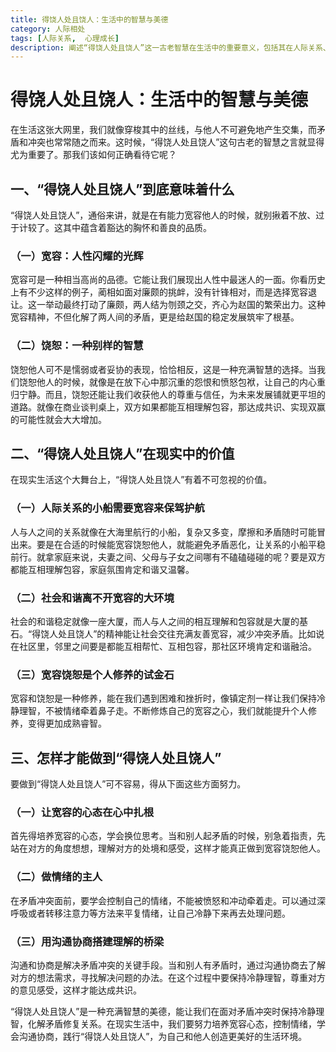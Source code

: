 ```yaml
---
title: 得饶人处且饶人：生活中的智慧与美德
category: 人际相处
tags: [人际关系,  心理成长]
description: 阐述“得饶人处且饶人”这一古老智慧在生活中的重要意义，包括其在人际关系、社会和谐以及个人修养方面的价值，并探讨如何做到宽容饶恕他人。
---
```


# 得饶人处且饶人：生活中的智慧与美德

在生活这张大网里，我们就像穿梭其中的丝线，与他人不可避免地产生交集，而矛盾和冲突也常常随之而来。这时候，“得饶人处且饶人”这句古老的智慧之言就显得尤为重要了。那我们该如何正确看待它呢？

## 一、“得饶人处且饶人”到底意味着什么
“得饶人处且饶人”，通俗来讲，就是在有能力宽容他人的时候，就别揪着不放、过于计较了。这其中蕴含着豁达的胸怀和善良的品质。

### （一）宽容：人性闪耀的光辉
宽容可是一种相当高尚的品德。它能让我们展现出人性中最迷人的一面。你看历史上有不少这样的例子，蔺相如面对廉颇的挑衅，没有针锋相对，而是选择宽容退让。这一举动最终打动了廉颇，两人结为刎颈之交，齐心为赵国的繁荣出力。这种宽容精神，不但化解了两人间的矛盾，更是给赵国的稳定发展筑牢了根基。

### （二）饶恕：一种别样的智慧
饶恕他人可不是懦弱或者妥协的表现，恰恰相反，这是一种充满智慧的选择。当我们饶恕他人的时候，就像是在放下心中那沉重的怨恨和愤怒包袱，让自己的内心重归宁静。而且，饶恕还能让我们收获他人的尊重与信任，为未来发展铺就更平坦的道路。就像在商业谈判桌上，双方如果都能互相理解包容，那达成共识、实现双赢的可能性就会大大增加。

## 二、“得饶人处且饶人”在现实中的价值
在现实生活这个大舞台上，“得饶人处且饶人”有着不可忽视的价值。

### （一）人际关系的小船需要宽容来保驾护航
人与人之间的关系就像在大海里航行的小船，复杂又多变，摩擦和矛盾随时可能冒出来。要是在合适的时候能宽容饶恕他人，就能避免矛盾恶化，让关系的小船平稳前行。就拿家庭来说，夫妻之间、父母与子女之间哪有不磕磕碰碰的呢？要是双方都能互相理解包容，家庭氛围肯定和谐又温馨。

### （二）社会和谐离不开宽容的大环境
社会的和谐稳定就像一座大厦，而人与人之间的相互理解和包容就是大厦的基石。“得饶人处且饶人”的精神能让社会交往充满友善宽容，减少冲突矛盾。比如说在社区里，邻里之间要是都能互相帮忙、互相包容，那社区环境肯定和谐融洽。

### （三）宽容饶恕是个人修养的试金石
宽容和饶恕是一种修养，能在我们遇到困难和挫折时，像镇定剂一样让我们保持冷静理智，不被情绪牵着鼻子走。不断修炼自己的宽容之心，我们就能提升个人修养，变得更加成熟睿智。

## 三、怎样才能做到“得饶人处且饶人”
要做到“得饶人处且饶人”可不容易，得从下面这些方面努力。

### （一）让宽容的心态在心中扎根
首先得培养宽容的心态，学会换位思考。当和别人起矛盾的时候，别急着指责，先站在对方的角度想想，理解对方的处境和感受，这样才能真正做到宽容饶恕他人。

### （二）做情绪的主人
在矛盾冲突面前，要学会控制自己的情绪，不能被愤怒和冲动牵着走。可以通过深呼吸或者转移注意力等方法来平复情绪，让自己冷静下来再去处理问题。

### （三）用沟通协商搭建理解的桥梁
沟通和协商是解决矛盾冲突的关键手段。当和别人有矛盾时，通过沟通协商去了解对方的想法需求，寻找解决问题的办法。在这个过程中要保持冷静理智，尊重对方的意见感受，这样才能达成共识。

“得饶人处且饶人”是一种充满智慧的美德，能让我们在面对矛盾冲突时保持冷静理智，化解矛盾修复关系。在现实生活中，我们要努力培养宽容心态，控制情绪，学会沟通协商，践行“得饶人处且饶人”，为自己和他人创造更美好的生活环境。